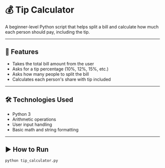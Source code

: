 # 💰 Tip Calculator

A beginner-level Python script that helps split a bill and calculate how much each person should pay, including the tip.

---

## 🧩 Features

- Takes the total bill amount from the user
- Asks for a tip percentage (10%, 12%, 15%, etc.)
- Asks how many people to split the bill
- Calculates each person's share with tip included

---

## 🛠 Technologies Used

- Python 3
- Arithmetic operations
- User input handling
- Basic math and string formatting

---

## ▶️ How to Run

```bash
python tip_calculator.py
